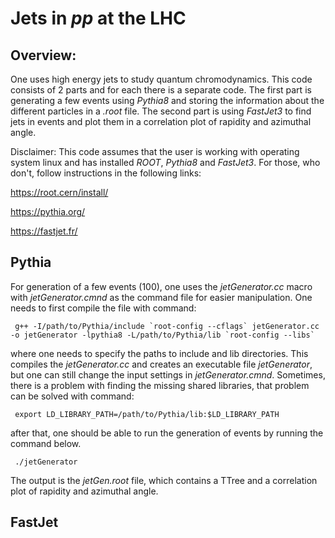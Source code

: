 # Jets in *pp* at the LHC

## Overview:

One uses high energy jets to study quantum chromodynamics. This code consists of 2 parts and for each there is a separate code. The first part is generating a few events using *Pythia8* and storing the information about the different particles in a *.root* file. The second part is using *FastJet3* to find jets in events and plot them in a correlation plot of rapidity and azimuthal angle. 

Disclaimer: This code assumes that the user is working with operating system linux and has installed *ROOT*, *Pythia8* and *FastJet3*. For those, who don't, follow instructions in the following links:

https://root.cern/install/

https://pythia.org/

https://fastjet.fr/

## Pythia
For generation of a few events (100), one uses the *jetGenerator.cc* macro with *jetGenerator.cmnd* as the command file for easier manipulation. One needs to first compile the file with command:

<pre><code> g++ -I/path/to/Pythia/include `root-config --cflags` jetGenerator.cc -o jetGenerator -lpythia8 -L/path/to/Pythia/lib `root-config --libs` </pre></code>

where one needs to specify the paths to include and lib directories. This compiles the *jetGenerator.cc* and creates an executable file *jetGenerator*, but one can still change the input settings in *jetGenerator.cmnd*. Sometimes, there is a problem with finding the missing shared libraries, that problem can be solved with command:

<pre><code> export LD_LIBRARY_PATH=/path/to/Pythia/lib:$LD_LIBRARY_PATH </pre></code>

after that, one should be able to run the generation of events by running the command below.

<pre><code> ./jetGenerator </pre></code>

The output is the *jetGen.root* file, which contains a TTree and a correlation plot of rapidity and azimuthal angle. 

## FastJet